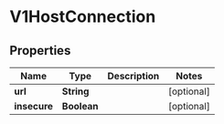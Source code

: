 

# V1HostConnection


## Properties

Name | Type | Description | Notes
------------ | ------------- | ------------- | -------------
**url** | **String** |  |  [optional]
**insecure** | **Boolean** |  |  [optional]



